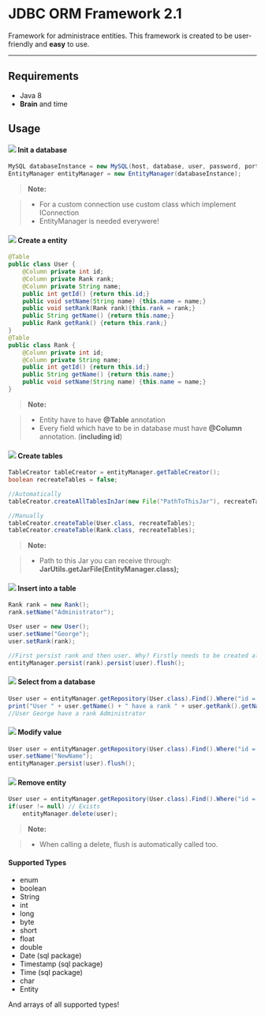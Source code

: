 JDBC ORM Framework 2.1
===================
Framework for administrace entities.
This framework is created to be user-friendly and **easy** to use.

----------
Requirements
-------------
* Java 8
* **Brain** and time

Usage
-------------
#### 	![](https://cdn4.iconfinder.com/data/icons/6x16-free-application-icons/16/Refresh.png) Init a database
```java
MySQL databaseInstance = new MySQL(host, database, user, password, port);
EntityManager entityManager = new EntityManager(databaseInstance);
```

> **Note:**

> - For a custom connection use custom class which implement IConnection
> - EntityManager is needed everywere!


#### 	![](https://netbeans.org/projects/platform/sources/platform-content/content/trunk/images/tutorials/paintapp/70/new_icon.png) Create a entity

```java
@Table
public class User {
	@Column private int id;
	@Column private Rank rank;
	@Column private String name;
	public int getId() {return this.id;}
	public void setName(String name) {this.name = name;}
	public void setRank(Rank rank){this.rank = rank;}
	public String getName() {return this.name;}
	public Rank getRank() {return this.rank;}
}
@Table
public class Rank {
	@Column private int id;
	@Column private String name;
	public int getId() {return this.id;}
	public String getName() {return this.name;}
	public void setName(String name) {this.name = name;}
}
```

> **Note:**

> - Entity have to have **@Table** annotation 
> - Every field which have to be in database must have **@Column** annotation. (**including id**)

#### 	![](http://files.softicons.com/download/toolbar-icons/16x16-free-application-icons-by-aha-soft/png/16x16/Create.png) Create tables

```java
TableCreator tableCreator = entityManager.getTableCreator();
boolean recreateTables = false;

//Automatically
tableCreator.createAllTablesInJar(new File("PathToThisJar"), recreateTables);

//Manually
tableCreator.createTable(User.class, recreateTables);
tableCreator.createTable(Rank.class, recreateTables);
```
> **Note:**

> - Path to this Jar you can receive through: **JarUtils.getJarFile(EntityManager.class);**

#### 	![](http://files.softicons.com/download/toolbar-icons/16x16-free-toolbar-icons-by-aha-soft/png/16/add.png) Insert into a table

```java
Rank rank = new Rank();
rank.setName("Administrator");

User user = new User();
user.setName("George");
user.setRank(rank);

//First persist rank and then user. Why? Firstly needs to be created all inner entities. Then theirs parents.
entityManager.persist(rank).persist(user).flush();
```

#### 	![](http://files.softicons.com/download/system-icons/web0.2ama-icons-by-chrfb/png/16x16/Search.png) Select from a database
```java
User user = entityManager.getRepository(User.class).Find().Where("id = {0}", 1).ONE();
print("User " + user.getName() + " have a rank " + user.getRank().getName());
//User George have a rank Administrator
```


#### 	![](https://cdn2.iconfinder.com/data/icons/aspneticons_v1.0_Nov2006/edit_16x16.gif) Modify value
```java
User user = entityManager.getRepository(User.class).Find().Where("id = {0}", 1).ONE();
user.setName("NewName");
entityManager.persist(user).flush();
```


#### 	![](http://files.softicons.com/download/toolbar-icons/16x16-free-toolbar-icons-by-aha-soft/png/16/delete-2.png) Remove entity
```java
User user = entityManager.getRepository(User.class).Find().Where("id = {0}", 1).ONE();
if(user != null) // Exists
	entityManager.delete(user);
```
> **Note:**

> - When calling a delete, flush is automatically called too.

#### Supported Types
* enum
* boolean
* String
* int
* long
* byte
* short
* float
* double
* Date (sql package)
* Timestamp (sql package)
* Time (sql package)
* char
* Entity

And arrays of all supported types!

